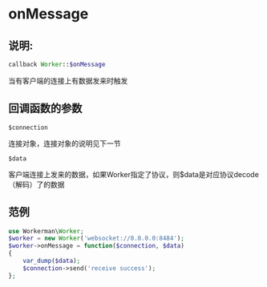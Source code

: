 # onMessage
## 说明:
```php
callback Worker::$onMessage
```

当有客户端的连接上有数据发来时触发

## 回调函数的参数

``` $connection ```

连接对象，连接对象的说明见下一节

``` $data ```

客户端连接上发来的数据，如果Worker指定了协议，则$data是对应协议decode（解码）了的数据


## 范例

```php
use Workerman\Worker;
$worker = new Worker('websocket://0.0.0.0:8484');
$worker->onMessage = function($connection, $data)
{
    var_dump($data);
    $connection->send('receive success');
};
```

